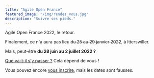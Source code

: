 ```yaml
---
title: "Agile Open France"
featured_image: "/img/rendez_vous.jpg"
description: "Suivre ses pieds."
---
```


Agile Open France 2022, le retour.

Finalement, ce n'a aura pas lieu ~~du 25 au 29 janvier 2022~~, à Itterswiller.

Mais, peut-être **du 28 juin au 2 juillet 2022 ?**

[Que va-t-il s'y passer ?](esprit) Cela dépend de vous !

Vous pouvez encore [vous inscrire](inscription), mais les dates sont fausses.

